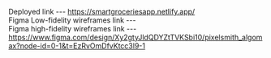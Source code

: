 Deployed link --- https://smartgroceriesapp.netlify.app/ <br>
Figma Low-fidelity wireframes link --- <br>
Figma high-fidelity wireframes link --- https://www.figma.com/design/Xy2gtyJldQDYZtTVKSbi10/pixelsmith_algomax?node-id=0-1&t=EzRvOmDfvKtcc3l9-1


